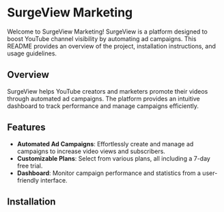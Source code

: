 # SurgeView Marketing

Welcome to SurgeView Marketing! SurgeView is a platform designed to boost YouTube channel visibility by automating ad campaigns. This README provides an overview of the project, installation instructions, and usage guidelines.

## Overview

SurgeView helps YouTube creators and marketers promote their videos through automated ad campaigns. The platform provides an intuitive dashboard to track performance and manage campaigns efficiently.

## Features

- **Automated Ad Campaigns**: Effortlessly create and manage ad campaigns to increase video views and subscribers.
- **Customizable Plans**: Select from various plans, all including a 7-day free trial.
- **Dashboard**: Monitor campaign performance and statistics from a user-friendly interface.

## Installation